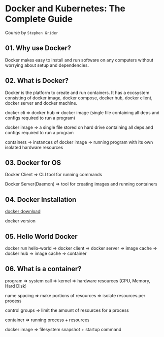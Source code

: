 # Docker and Kubernetes: The Complete Guide

Course by `Stephen Grider`

## 01. Why use Docker?

Docker makes easy to install and run software on any computers without worrying about setup and dependencies.

## 02. What is Docker?

Docker is the platform to create and run containers. It has a ecosystem consisting of docker image, docker compose, docker hub, docker client, docker server and docker machine.

docker cli => docker hub => docker image (single file containing all deps and configs required to run a program)

docker image => a single file stored on hard drive containing all deps and configs required to run a program

containers => instances of docker image => running program with its own isolated hardware resources

## 03. Docker for OS

Docker Client => CLI tool for running commands

Docker Server(Daemon) => tool for creating images and running containers

## 04. Docker Installation

[docker download](https://www.docker.com/get-started/)

docker version

## 05. Hello World Docker

docker run hello-world => docker client => docker server => image cache => docker hub => image cache => container

## 06. What is a container?

program => system call => kernel => hardware resources (CPU, Memory, Hard Disk)

name spacing => make portions of resources => isolate resources per process

control groups => limit the amount of resources for a process

container => running process + resources

docker image => filesystem snapshot + startup command
